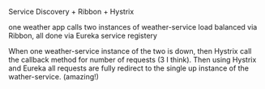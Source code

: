 Service Discovery + Ribbon + Hystrix

one weather app calls two instances of weather-service load balanced via Ribbon, all done via Eureka service registery

When one weather-service instance of the two is down, then Hystrix call the callback method for number of requests (3 I think).
Then using Hystrix and Eureka all requests are fully redirect to the single up instance of the wather-service. (amazing!)

